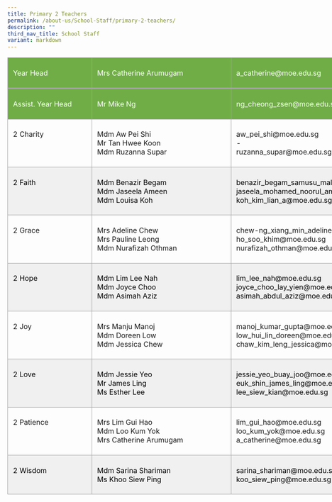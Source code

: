 ```yaml
---
title: Primary 2 Teachers
permalink: /about-us/School-Staff/primary-2-teachers/
description: ""
third_nav_title: School Staff
variant: markdown
---
```

<table style="width:679.0pt;border-collapse:collapse;mso-yfti-tbllook:1184;
 mso-padding-alt:0in 0in 0in 0in" width="905" cellpadding="0" cellspacing="0" border="0" class="MsoNormalTable"><tbody><tr style="mso-yfti-irow:0;mso-yfti-firstrow:yes;height:42.4pt"><td style="width:148.0pt;border:solid #A5A5A5 1.0pt;
  border-bottom:solid #A5A5A5 2.25pt;background:#70AD47;mso-background-themecolor:
  accent6;padding:5.75pt 8.6pt 5.75pt 8.6pt;height:42.4pt" valign="top" width="197"><p class="MsoNormal"><span style="color:white;mso-themecolor:background1">Year Head</span></p></td><td style="width:243.0pt;border-top:solid #A5A5A5 1.0pt;
  border-left:none;border-bottom:solid #A5A5A5 2.25pt;border-right:solid #A5A5A5 1.0pt;
  mso-border-left-alt:solid #A5A5A5 1.0pt;background:#70AD47;mso-background-themecolor:
  accent6;padding:5.75pt 8.6pt 5.75pt 8.6pt;height:42.4pt" valign="top" width="324"><p class="MsoNormal"><span style="color:white;mso-themecolor:background1">Mrs Catherine Arumugam</span></p></td><td style="width:4.0in;border-top:solid #A5A5A5 1.0pt;
  border-left:none;border-bottom:solid #A5A5A5 2.25pt;border-right:solid #A5A5A5 1.0pt;
  mso-border-left-alt:solid #A5A5A5 1.0pt;background:#70AD47;mso-background-themecolor:
  accent6;padding:5.75pt 8.6pt 5.75pt 8.6pt;height:42.4pt" valign="top" width="384"><p class="MsoNormal"><span style="color:white;mso-themecolor:background1">a_catherine@moe.edu.sg</span></p></td></tr><tr style="mso-yfti-irow:1;height:42.4pt"><td style="width:148.0pt;border:solid #A5A5A5 1.0pt;
  border-top:none;mso-border-top-alt:solid #A5A5A5 2.25pt;background:#70AD47;
  mso-background-themecolor:accent6;padding:5.75pt 8.6pt 5.75pt 8.6pt;
  height:42.4pt" valign="top" width="197"><p class="MsoNormal"><span style="color:white;mso-themecolor:background1">Assist. Year Head</span></p></td><td style="width:243.0pt;border-top:none;border-left:
  none;border-bottom:solid #A5A5A5 1.0pt;border-right:solid #A5A5A5 1.0pt;
  mso-border-top-alt:solid #A5A5A5 2.25pt;mso-border-left-alt:solid #A5A5A5 1.0pt;
  background:#70AD47;mso-background-themecolor:accent6;padding:5.75pt 8.6pt 5.75pt 8.6pt;
  height:42.4pt" valign="top" width="324"><p class="MsoNormal"><span style="color:white;mso-themecolor:background1">Mr Mike Ng</span></p></td><td style="width:4.0in;border-top:none;border-left:none;
  border-bottom:solid #A5A5A5 1.0pt;border-right:solid #A5A5A5 1.0pt;
  mso-border-top-alt:solid #A5A5A5 2.25pt;mso-border-left-alt:solid #A5A5A5 1.0pt;
  background:#70AD47;mso-background-themecolor:accent6;padding:5.75pt 8.6pt 5.75pt 8.6pt;
  height:42.4pt" valign="top" width="384"><p class="MsoNormal"><span style="color:white;mso-themecolor:background1">ng_cheong_zsen@moe.edu.sg</span></p></td></tr><tr style="mso-yfti-irow:2;height:42.4pt"><td style="width:148.0pt;border:solid #A5A5A5 1.0pt;
  border-top:none;mso-border-top-alt:solid #A5A5A5 1.0pt;padding:5.75pt 8.6pt 5.75pt 8.6pt;
  height:42.4pt" valign="top" width="197"><p class="MsoNormal">2 Charity</p></td><td style="width:243.0pt;border-top:none;border-left:
  none;border-bottom:solid #A5A5A5 1.0pt;border-right:solid #A5A5A5 1.0pt;
  mso-border-top-alt:solid #A5A5A5 1.0pt;mso-border-left-alt:solid #A5A5A5 1.0pt;
  padding:5.75pt 8.6pt 5.75pt 8.6pt;height:42.4pt" valign="top" width="324"><p class="MsoNormal">Mdm Aw&nbsp;Pei Shi<br>Mr Tan Hwee Koon<span style="mso-ansi-language:EN-SG" lang="EN-SG"><br></span>Mdm&nbsp;Ruzanna&nbsp;Supar</p></td><td style="width:4.0in;border-top:none;border-left:none;
  border-bottom:solid #A5A5A5 1.0pt;border-right:solid #A5A5A5 1.0pt;
  mso-border-top-alt:solid #A5A5A5 1.0pt;mso-border-left-alt:solid #A5A5A5 1.0pt;
  padding:5.75pt 8.6pt 5.75pt 8.6pt;height:42.4pt" valign="top" width="384"><p class="MsoNormal">aw_pei_shi@moe.edu.sg<br>-<br>ruzanna_supar@moe.edu.sg</p></td></tr><tr style="mso-yfti-irow:3;height:48.4pt"><td style="width:148.0pt;border:solid #A5A5A5 1.0pt;
  border-top:none;mso-border-top-alt:solid #A5A5A5 1.0pt;background:#F0F0F0;
  padding:5.75pt 8.6pt 5.75pt 8.6pt;height:48.4pt" valign="top" width="197"><p class="MsoNormal"><span style="color:black;mso-color-alt:windowtext">2 Faith</span></p></td><td style="width:243.0pt;border-top:none;border-left:
  none;border-bottom:solid #A5A5A5 1.0pt;border-right:solid #A5A5A5 1.0pt;
  mso-border-top-alt:solid #A5A5A5 1.0pt;mso-border-left-alt:solid #A5A5A5 1.0pt;
  background:#F0F0F0;padding:5.75pt 8.6pt 5.75pt 8.6pt;height:48.4pt" valign="top" width="324"><p class="MsoNormal"><span style="color:black;mso-color-alt:windowtext">Mdm&nbsp;Benazir&nbsp;Begam<br>Mdm&nbsp;Jaseela&nbsp;Ameen<br>Mdm&nbsp;Louisa Koh</span></p></td><td style="width:4.0in;border-top:none;border-left:none;
  border-bottom:solid #A5A5A5 1.0pt;border-right:solid #A5A5A5 1.0pt;
  mso-border-top-alt:solid #A5A5A5 1.0pt;mso-border-left-alt:solid #A5A5A5 1.0pt;
  background:#F0F0F0;padding:5.75pt 8.6pt 5.75pt 8.6pt;height:48.4pt" valign="top" width="384"><p class="MsoNormal"><span style="color:black;mso-color-alt:windowtext">benazir_begam_samusu_malik@moe.edu.sg<br>jaseela_mohamed_noorul_ameen@moe.edu.sg<br>koh_kim_lian_a@moe.edu.sg</span></p></td></tr><tr style="mso-yfti-irow:4;height:31.75pt"><td style="width:148.0pt;border:solid #A5A5A5 1.0pt;
  border-top:none;mso-border-top-alt:solid #A5A5A5 1.0pt;padding:5.75pt 8.6pt 5.75pt 8.6pt;
  height:31.75pt" valign="top" width="197"><p class="MsoNormal">2 Grace</p></td><td style="width:243.0pt;border-top:none;border-left:
  none;border-bottom:solid #A5A5A5 1.0pt;border-right:solid #A5A5A5 1.0pt;
  mso-border-top-alt:solid #A5A5A5 1.0pt;mso-border-left-alt:solid #A5A5A5 1.0pt;
  padding:5.75pt 8.6pt 5.75pt 8.6pt;height:31.75pt" valign="top" width="324"><p class="MsoNormal">Mrs&nbsp;Adeline&nbsp;Chew<br>Mrs&nbsp;Pauline Leong&nbsp;<br>Mdm&nbsp;Nurafizah&nbsp;Othman</p></td><td style="width:4.0in;border-top:none;border-left:none;
  border-bottom:solid #A5A5A5 1.0pt;border-right:solid #A5A5A5 1.0pt;
  mso-border-top-alt:solid #A5A5A5 1.0pt;mso-border-left-alt:solid #A5A5A5 1.0pt;
  padding:5.75pt 8.6pt 5.75pt 8.6pt;height:31.75pt" valign="top" width="384"><p class="MsoNormal">chew-ng_xiang_min_adeline@moe.edu.sg<br>ho_soo_khim@moe.edu.sg<br>nurafizah_othman@moe.edu.sg</p></td></tr><tr style="mso-yfti-irow:5;height:55.9pt"><td style="width:148.0pt;border:solid #A5A5A5 1.0pt;
  border-top:none;mso-border-top-alt:solid #A5A5A5 1.0pt;background:#F0F0F0;
  padding:5.75pt 8.6pt 5.75pt 8.6pt;height:55.9pt" valign="top" width="197"><p class="MsoNormal"><span style="color:black;mso-color-alt:windowtext">2 Hope</span></p></td><td style="width:243.0pt;border-top:none;border-left:
  none;border-bottom:solid #A5A5A5 1.0pt;border-right:solid #A5A5A5 1.0pt;
  mso-border-top-alt:solid #A5A5A5 1.0pt;mso-border-left-alt:solid #A5A5A5 1.0pt;
  background:#F0F0F0;padding:5.75pt 8.6pt 5.75pt 8.6pt;height:55.9pt" valign="top" width="324"><p class="MsoNormal"><span style="color:black;mso-color-alt:windowtext">Mdm&nbsp;Lim Lee Nah<br>Mdm&nbsp;Joyce Choo&nbsp;<br>Mdm&nbsp;Asimah&nbsp;Aziz</span></p></td><td style="width:4.0in;border-top:none;border-left:none;
  border-bottom:solid #A5A5A5 1.0pt;border-right:solid #A5A5A5 1.0pt;
  mso-border-top-alt:solid #A5A5A5 1.0pt;mso-border-left-alt:solid #A5A5A5 1.0pt;
  background:#F0F0F0;padding:5.75pt 8.6pt 5.75pt 8.6pt;height:55.9pt" valign="top" width="384"><p class="MsoNormal"><span style="color:black;mso-color-alt:windowtext">lim_lee_nah@moe.edu.sg<br>joyce_choo_lay_yien@moe.edu.sg<br>asimah_abdul_aziz@moe.edu.sg</span></p></td></tr><tr style="mso-yfti-irow:6;height:48.4pt"><td style="width:148.0pt;border:solid #A5A5A5 1.0pt;
  border-top:none;mso-border-top-alt:solid #A5A5A5 1.0pt;padding:5.75pt 8.6pt 5.75pt 8.6pt;
  height:48.4pt" valign="top" width="197"><p class="MsoNormal">2 Joy</p></td><td style="width:243.0pt;border-top:none;border-left:
  none;border-bottom:solid #A5A5A5 1.0pt;border-right:solid #A5A5A5 1.0pt;
  mso-border-top-alt:solid #A5A5A5 1.0pt;mso-border-left-alt:solid #A5A5A5 1.0pt;
  padding:5.75pt 8.6pt 5.75pt 8.6pt;height:48.4pt" valign="top" width="324"><p class="MsoNormal">Mrs&nbsp;Manju&nbsp;Manoj<span style="mso-ansi-language:EN-SG" lang="EN-SG"><br></span>Mdm&nbsp;Doreen&nbsp;Low<br>Mdm&nbsp;Jessica&nbsp;Chew</p></td><td style="width:4.0in;border-top:none;border-left:none;
  border-bottom:solid #A5A5A5 1.0pt;border-right:solid #A5A5A5 1.0pt;
  mso-border-top-alt:solid #A5A5A5 1.0pt;mso-border-left-alt:solid #A5A5A5 1.0pt;
  padding:5.75pt 8.6pt 5.75pt 8.6pt;height:48.4pt" valign="top" width="384"><p class="MsoNormal">manoj_kumar_gupta@moe.edu.sg<br>low_hui_lin_doreen@moe.edu.sg<br>chaw_kim_leng_jessica@moe.edu.sg</p></td></tr><tr style="mso-yfti-irow:7;height:48.4pt"><td style="width:148.0pt;border:solid #A5A5A5 1.0pt;
  border-top:none;mso-border-top-alt:solid #A5A5A5 1.0pt;background:#F0F0F0;
  padding:5.75pt 8.6pt 5.75pt 8.6pt;height:48.4pt" valign="top" width="197"><p class="MsoNormal"><span style="color:black;mso-color-alt:windowtext;
  mso-ansi-language:EN-SG" lang="EN-SG">2</span><span style="color:black;mso-color-alt:windowtext"> Love</span></p></td><td style="width:243.0pt;border-top:none;border-left:
  none;border-bottom:solid #A5A5A5 1.0pt;border-right:solid #A5A5A5 1.0pt;
  mso-border-top-alt:solid #A5A5A5 1.0pt;mso-border-left-alt:solid #A5A5A5 1.0pt;
  background:#F0F0F0;padding:5.75pt 8.6pt 5.75pt 8.6pt;height:48.4pt" valign="top" width="324"><p class="MsoNormal"><span style="color:black;mso-color-alt:windowtext">Mdm&nbsp;Jessie Yeo</span><span style="color:black;mso-color-alt:windowtext;
  mso-ansi-language:EN-SG" lang="EN-SG"><br></span><span style="color:black;mso-color-alt:windowtext">Mr&nbsp;James Ling<br>Ms&nbsp;Esther Lee</span></p></td><td style="width:4.0in;border-top:none;border-left:none;
  border-bottom:solid #A5A5A5 1.0pt;border-right:solid #A5A5A5 1.0pt;
  mso-border-top-alt:solid #A5A5A5 1.0pt;mso-border-left-alt:solid #A5A5A5 1.0pt;
  background:#F0F0F0;padding:5.75pt 8.6pt 5.75pt 8.6pt;height:48.4pt" valign="top" width="384"><p class="MsoNormal"><span style="color:black;mso-color-alt:windowtext">jessie_yeo_buay_joo@moe.edu.sg<br>euk_shin_james_ling@moe.edu.sg<br>lee_siew_kian@moe.edu.sg</span></p></td></tr><tr style="mso-yfti-irow:8;height:48.4pt"><td style="width:148.0pt;border:solid #A5A5A5 1.0pt;
  border-top:none;mso-border-top-alt:solid #A5A5A5 1.0pt;padding:5.75pt 8.6pt 5.75pt 8.6pt;
  height:48.4pt" valign="top" width="197"><p class="MsoNormal">2 Patience</p></td><td style="width:243.0pt;border-top:none;border-left:
  none;border-bottom:solid #A5A5A5 1.0pt;border-right:solid #A5A5A5 1.0pt;
  mso-border-top-alt:solid #A5A5A5 1.0pt;mso-border-left-alt:solid #A5A5A5 1.0pt;
  padding:5.75pt 8.6pt 5.75pt 8.6pt;height:48.4pt" valign="top" width="324"><p class="MsoNormal">Mrs&nbsp;Lim Gui Hao<br>Mdm Loo Kum Yok<br>Mrs Catherine Arumugam</p></td><td style="width:4.0in;border-top:none;border-left:none;
  border-bottom:solid #A5A5A5 1.0pt;border-right:solid #A5A5A5 1.0pt;
  mso-border-top-alt:solid #A5A5A5 1.0pt;mso-border-left-alt:solid #A5A5A5 1.0pt;
  padding:5.75pt 8.6pt 5.75pt 8.6pt;height:48.4pt" valign="top" width="384"><p class="MsoNormal">lim_gui_hao@moe.edu.sg<br>loo_kum_yok@moe.edu.sg<br>a_catherine@moe.edu.sg</p></td></tr><tr style="mso-yfti-irow:9;mso-yfti-lastrow:yes;height:48.4pt"><td style="width:148.0pt;border:solid #A5A5A5 1.0pt;
  border-top:none;mso-border-top-alt:solid #A5A5A5 1.0pt;background:#F0F0F0;
  padding:5.75pt 8.6pt 5.75pt 8.6pt;height:48.4pt" valign="top" width="197"><p class="MsoNormal"><span style="color:black;mso-color-alt:windowtext;
  mso-ansi-language:EN-SG" lang="EN-SG">2</span><span style="color:black;mso-color-alt:windowtext"> Wisdom</span></p></td><td style="width:243.0pt;border-top:none;border-left:
  none;border-bottom:solid #A5A5A5 1.0pt;border-right:solid #A5A5A5 1.0pt;
  mso-border-top-alt:solid #A5A5A5 1.0pt;mso-border-left-alt:solid #A5A5A5 1.0pt;
  background:#F0F0F0;padding:5.75pt 8.6pt 5.75pt 8.6pt;height:48.4pt" valign="top" width="324"><p class="MsoNormal"><span style="color:black;mso-color-alt:windowtext">Mdm Sarina Shariman<br>Ms Khoo Siew Ping</span></p></td><td style="width:4.0in;border-top:none;border-left:none;
  border-bottom:solid #A5A5A5 1.0pt;border-right:solid #A5A5A5 1.0pt;
  mso-border-top-alt:solid #A5A5A5 1.0pt;mso-border-left-alt:solid #A5A5A5 1.0pt;
  background:#F0F0F0;padding:5.75pt 8.6pt 5.75pt 8.6pt;height:48.4pt" valign="top" width="384"><p class="MsoNormal"><span style="color:black;mso-color-alt:windowtext">sarina_shariman@moe.edu.sg<br>koo_siew_ping@moe.edu.sg</span></p></td></tr></tbody></table>
